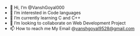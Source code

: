 - 👋 Hi, I’m @VanshGoyal000
- 👀 I’m interested in Code languages
- 🌱 I’m currently learning C and C++
- 💞️ I’m looking to collaborate on Web Development Project
- 📫 How to reach me My Email @vanshgoyal9528@gmail.com

<!---
VanshGoyal000/VanshGoyal000 is a ✨ special ✨ repository because its `README.md` (this file) appears on your GitHub profile.
You can click the Preview link to take a look at your changes.
--->
